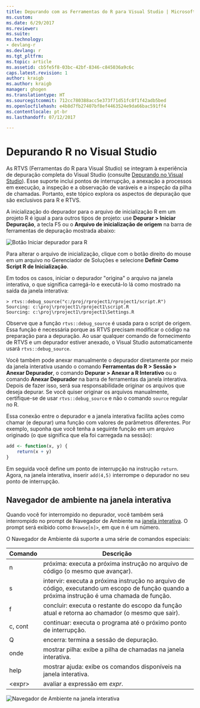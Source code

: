 ```yaml
---
title: Depurando com as Ferramentas do R para Visual Studio | Microsoft Docs
ms.custom: 
ms.date: 6/29/2017
ms.reviewer: 
ms.suite: 
ms.technology:
- devlang-r
ms.devlang: r
ms.tgt_pltfrm: 
ms.topic: article
ms.assetid: cb5fe5f8-03bc-42bf-8346-c845036a9c6c
caps.latest.revision: 1
author: kraigb
ms.author: kraigb
manager: ghogen
ms.translationtype: HT
ms.sourcegitcommit: 712cc780388acc5e373f71d51fc8f1f42adb5bed
ms.openlocfilehash: e4b8d7fb27407bf8ef4463524e9da66bac591ff4
ms.contentlocale: pt-br
ms.lasthandoff: 07/12/2017

---
```


# <a name="debugging-r-in-visual-studio"></a>Depurando R no Visual Studio

As RTVS (Ferramentas do R para Visual Studio) se integram à experiência de depuração completa do Visual Studio (consulte [Depurando no Visual Studio](../debugger/debugging-in-visual-studio.md)). Esse suporte inclui pontos de interrupção, a anexação a processos em execução, a inspeção e a observação de varáveis e a inspeção da pilha de chamadas. Portanto, este tópico explora os aspectos de depuração que são exclusivos para R e RTVS.

A inicialização do depurador para o arquivo de inicialização R em um projeto R é igual a para outros tipos de projeto: use **Depurar > Iniciar Depuração**, a tecla F5 ou o **Arquivo de inicialização de origem** na barra de ferramentas de depuração mostrada abaixo: 

![Botão Iniciar depurador para R](media/debugger-start-button.png)

Para alterar o arquivo de inicialização, clique com o botão direito do mouse em um arquivo no Gerenciador de Soluções e selecione **Definir Como Script R de Inicialização**.

Em todos os casos, iniciar o depurador "origina" o arquivo na janela interativa, o que significa carregá-lo e executá-lo lá como mostrado na saída da janela interativa:

```output
> rtvs::debug_source("c:/proj/rproject1/rproject1/script.R")
Sourcing: c:\proj\rproject1\rproject1\script.R
Sourcing: c:\proj\rproject1\rproject1\Settings.R
```

Observe que a função `rtvs::debug_source` é usada para o script de origem. Essa função é necessária porque as RTVS precisam modificar o código na preparação para a depuração. Ao usar qualquer comando de fornecimento de RTVS e um depurador estiver anexado, o Visual Studio automaticamente usará `rtvs::debug_source`.

Você também pode anexar manualmente o depurador diretamente por meio da janela interativa usando o comando **Ferramentas do R > Sessão > Anexar Depurador**, o comando **Depurar > Anexar a R Interativo** ou o comando **Anexar Depurador** na barra de ferramentas da janela interativa. Depois de fazer isso, será sua responsabilidade originar os arquivos que deseja depurar. Se você quiser originar os arquivos manualmente, certifique-se de usar `rtvs::debug_source` e não o comando `source` regular no R.

Essa conexão entre o depurador e a janela interativa facilita ações como chamar (e depurar) uma função com valores de parâmetros diferentes. Por exemplo, suponha que você tenha a seguinte função em um arquivo originado (o que significa que ela foi carregada na sessão):

```R
add <- function(x, y) {
    return(x + y)
}
```

Em seguida você define um ponto de interrupção na instrução `return`. Agora, na janela interativa, inserir `add(4,5)` interrompe o depurador no seu ponto de interrupção.


## <a name="environment-browser-in-the-interactive-window"></a>Navegador de ambiente na janela interativa

Quando você for interrompido no depurador, você também será interrompido no prompt de Navegador de Ambiente na [janela interativa](interactive-repl.md). O prompt será exibido como `Browse[n]>`, em que n é um número.

O Navegador de Ambiente dá suporte a uma série de comandos especiais:

| Comando | Descrição | 
| --- | --- |
| n | próxima: executa a próxima instrução no arquivo de código (o mesmo que avançar). |
| s | intervir: executa a próxima instrução no arquivo de código, executando um escopo de função quando a próxima instrução é uma chamada de função. | 
| f | concluir: executa o restante do escopo da função atual e retorna ao chamador (o mesmo que sair). |
| c, cont | continuar: executa o programa até o próximo ponto de interrupção. | 
| Q | encerra: termina a sessão de depuração. |
| onde | mostrar pilha: exibe a pilha de chamadas na janela interativa. |
| help | mostrar ajuda: exibe os comandos disponíveis na janela interativa. |
| &lt;expr&gt; | avaliar a expressão em *expr*. |

![Navegador de Ambiente na janela interativa](media/debugger-environment-browser.png)

